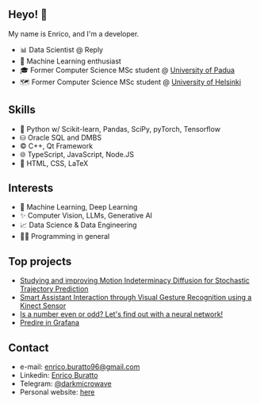 ## Heyo! 👋

My name is Enrico, and I'm a developer.

- 📊 Data Scientist @ Reply
- 🤖 Machine Learning enthusiast
- 🎓 Former Computer Science MSc student @ [University of Padua](https://www.unipd.it/en/)
- 🗺️ Former Computer Science MSc student @ [University of Helsinki](https://www.helsinki.fi/en)

## Skills

- 🐍 Python w/ Scikit-learn, Pandas, SciPy, pyTorch, Tensorflow
- ⛁ Oracle SQL and DMBS
- ©️ C++, Qt Framework
- 🌐 TypeScript, JavaScript, Node.JS
- 📜 HTML, CSS, LaTeX

## Interests

- 🤖 Machine Learning, Deep Learning
- ✨ Computer Vision, LLMs, Generative AI
- 📈 Data Science & Data Engineering
- 👨‍💻️ Programming in general

## Top projects

- [Studying and improving Motion Indeterminacy Diffusion for Stochastic Trajectory Prediction](https://github.com/enricobu96/myMID)
- [Smart Assistant Interaction through Visual Gesture Recognition using a Kinect Sensor](https://github.com/enricobu96/vcs-project)
- [Is a number even or odd? Let's find out with a neural network!](https://github.com/enricobu96/is_even_dl)
- [Predire in Grafana](https://github.com/CoffeeCodeSWE/swe-predire-in-grafana)

## Contact

- e-mail: [enrico.buratto96@gmail.com](mailto:enrico.buratto96@gmail.com)
- Linkedin: [Enrico Buratto](https://www.linkedin.com/in/enrico-buratto-04104b151/)
- Telegram: [@darkmicrowave](https://t.me/darkmicrowave)
- Personal website: [here](https://enricobu96.github.io/)
